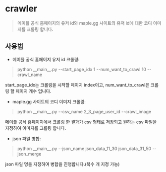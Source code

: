 # crawler
> 메이플 공식 홈페이지의 유저 id와 maple.gg 사이트의 유저 id에 대한 코디 이미지를 크롤링 합니다.



## 사용법


- 메이플 공식 홈페이지 유저 id 크롤링:
> python \_\_main\_\_.py --start_page_idx 1 --num_want_to_crawl 10 --crawl_name

start_page_idx는 크롤링을 시작할 페이지 index이고, num_want_to_crawl은 크롤링 할 페이지 개수 입니다.

- maple.gg 사이트의 코디 이미지 크롤링:
> python \_\_main\_\_.py --csv_name 2_3_page_user_id --crawl_image

메이플 공식 홈페이지에서 크롤링 한 결과가 csv 형태로 저장되고 원하는 csv 파일을 지정하여 이미지를 크롤링 합니다.

- json 파일 병합:
> python \_\_main\_\_.py --json_name json_data_11_30 json_data_31_50 --json_merge

json 파일 명을 지정하여 병합을 진행합니다.(복수 개 지정 가능)
